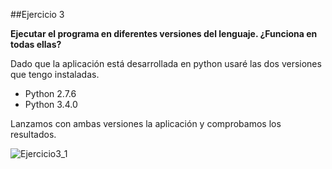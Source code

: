 ##Ejercicio 3

**Ejecutar el programa en diferentes versiones del lenguaje. ¿Funciona en todas ellas?**

Dado que la aplicación está desarrollada en python usaré las dos versiones que tengo instaladas.

* Python 2.7.6
* Python 3.4.0

Lanzamos con ambas versiones la aplicación y comprobamos los resultados.

![Ejercicio3_1](https://gyazo.com/2af1efead05f9dc430d2b9c1af2cf95e.png)
